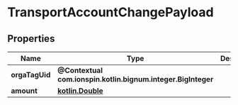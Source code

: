 
# TransportAccountChangePayload

## Properties
Name | Type | Description | Notes
------------ | ------------- | ------------- | -------------
**orgaTagUid** | **@Contextual com.ionspin.kotlin.bignum.integer.BigInteger** |  | 
**amount** | [**kotlin.Double**](kotlin.Double.md) |  | 



